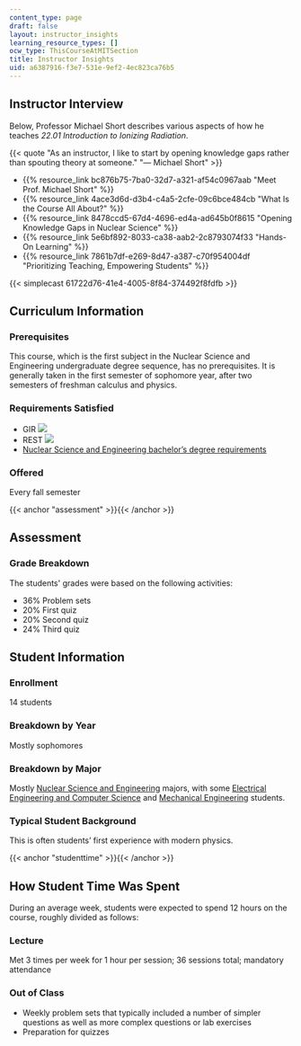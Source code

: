 ```yaml
---
content_type: page
draft: false
layout: instructor_insights
learning_resource_types: []
ocw_type: ThisCourseAtMITSection
title: Instructor Insights
uid: a6387916-f3e7-531e-9ef2-4ec823ca76b5
---
```

## Instructor Interview

Below, Professor Michael Short describes various aspects of how he teaches _22.01 Introduction to Ionizing Radiation_.

{{< quote "As an instructor, I like to start by opening knowledge gaps rather than spouting theory at someone." "— Michael Short" >}}

- {{% resource_link bc876b75-7ba0-32d7-a321-af54c0967aab "Meet Prof. Michael Short" %}}
- {{% resource_link 4ace3d6d-d3b4-c4a5-2cfe-09c6bce484cb "What Is the Course All About?" %}}
- {{% resource_link 8478ccd5-67d4-4696-ed4a-ad645b0f8615 "Opening Knowledge Gaps in Nuclear Science" %}}
- {{% resource_link 5e6bf892-8033-ca38-aab2-2c8793074f33 "Hands-On Learning" %}}
- {{% resource_link 7861b7df-e269-8d47-a387-c70f954004df "Prioritizing Teaching, Empowering Students" %}}

{{< simplecast 61722d76-41e4-4005-8f84-374492f8fdfb >}}

## Curriculum Information

### Prerequisites

This course, which is the first subject in the Nuclear Science and Engineering undergraduate degree sequence, has no prerequisites. It is generally taken in the first semester of sophomore year, after two semesters of freshman calculus and physics.

### Requirements Satisfied

- GIR ![](/images/educator/icon-question-gir.png)
- REST ![](/images/educator/icon-question-rest.png)
- [Nuclear Science and Engineering bachelor’s degree requirements](http://catalog.mit.edu/degree-charts/nuclear-science-engineering-course-22/)

### Offered

Every fall semester

{{< anchor "assessment" >}}{{< /anchor >}}

## Assessment

### Grade Breakdown

The students' grades were based on the following activities:

- 36% Problem sets
- 20% First quiz
- 20% Second quiz
- 24% Third quiz

## Student Information

### Enrollment

14 students

### Breakdown by Year

Mostly sophomores

### Breakdown by Major

Mostly [Nuclear Science and Engineering](http://web.mit.edu/nse/) majors, with some [Electrical Engineering and Computer Science](https://www.eecs.mit.edu/) and [Mechanical Engineering](http://meche.mit.edu/education/undergraduate/course-2) students.

### Typical Student Background

This is often students’ first experience with modern physics.

{{< anchor "studenttime" >}}{{< /anchor >}}

## How Student Time Was Spent

During an average week, students were expected to spend 12 hours on the course, roughly divided as follows:

### Lecture

Met 3 times per week for 1 hour per session; 36 sessions total; mandatory attendance

### Out of Class

- Weekly problem sets that typically included a number of simpler questions as well as more complex questions or lab exercises
- Preparation for quizzes